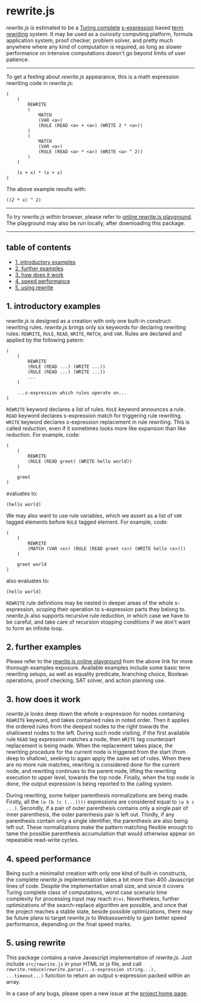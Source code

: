 # rewrite.js

*rewrite.js* is estimated to be a [Turing complete](https://en.wikipedia.org/wiki/Turing_completeness) [s-expression](https://en.wikipedia.org/wiki/S-expression) based [term rewriting](https://en.wikipedia.org/wiki/Rewriting) system. It may be used as a curiosity computing platform, formula application system, proof checker, problem solver, and pretty much anywhere where any kind of computation is required, as long as slower performance on intensive computations doesn't go beyond limits of user patience.

---

To get a feeling about *rewrite.js* appearance, this is a math expression rewriting code in *rewrite.js*:

    (
        (
            REWRITE
            (
                MATCH
                (VAR <a>)
                (RULE (READ <a> + <a>) (WRITE 2 * <a>))
            )
            (
                MATCH
                (VAR <a>)
                (RULE (READ <a> * <a>) (WRITE <a> ^ 2))
            )
        )

        (x + x) * (x + x)
    )

The above example results with:

    ((2 * x) ^ 2)

---

To try *rewrite.js* within browser, please refer to [online rewrite.js playground](https://contrast-zone.github.io/rewrite.js/playground/index.html). The playground may also be run locally, after downloading this package.

---

## table of contents

- [1. introductory examples](#1-introductory-examples)
- [2. further examples](#2-further-examples)
- [3. how does it work](#3-how-does-it-work)
- [4. speed performance](#4-speed-performance)
- [5. using rewrite](#5-using-rewrite)

## 1. introductory examples

*rewrite.js* is designed as a creation with only one built-in construct: rewriting rules. *rewrite.js* brings only six keywords for declaring rewriting rules: `REWRITE`, `RULE`, `READ`, `WRITE`, `MATCH`, and `VAR`. Rules are declared and applied by the following patern:

    (
        (
            REWRITE
            (RULE (READ ...) (WRITE ...))
            (RULE (READ ...) (WRITE ...))
            ...
        )
        
        ...s-expression which rules operate on...
    )

`REWRITE` keyword declares a list of rules. `RULE` keyword announces a rule. `READ` keyword declares s-expression match for triggering rule rewriting. `WRITE` keyword declares s-expression replacement in rule rewriting. This is called *reduction*, even if it sometimes looks more like expansion than like reduction. For example, code:

    (
        (
            REWRITE
            (RULE (READ greet) (WRITE hello world))
        )
        
        greet
    )

evaluates to:

    (hello world)

We may also want to use rule variables, which we assert as a list of `VAR` tagged elements before `RULE` tagged element. For example, code:

    (
        (
            REWRITE
            (MATCH (VAR <x>) (RULE (READ greet <x>) (WRITE hello <x>)))
        )
        
        greet world
    )

also evaluates to:

    (hello world)

`REWRITE` rule definitions may be nested in deeper areas of the whole s-expression, scoping their operation to s-expression parts they belong to. *rewrite.js* also supports recursive rule reduction, in which case we have to be careful, and take care of recursion stopping conditions if we don't want to form an infinite loop.

## 2. further examples

Please refer to the [rewrite.js online playground](https://contrast-zone.github.io/rewrite.js/playground/index.html) from the above link for more thorough examples exposure. Available examples include some basic term rewriting setups, as well as equality predicate, branching choice, Boolean operations, proof checking, SAT solver, and action planning use.

## 3. how does it work

*rewrite.js* looks deep down the whole s-expression for nodes containing `REWRITE` keyword, and takes contained rules in noted order. Then it applies the ordered rules from the deepest nodes to the right towards the shallowest nodes to the left. During such node visiting, if the first available rule `READ` tag expression matches a node, then `WRITE` tag counterpart replacement is being made. When the replacement takes place, the rewriting procedure for the current node is triggered from the start (from deep to shallow), seeking to again apply the same set of rules. When there are no more rule matches, rewriting is considered done for the current node, and rewriting continues to the parent node, lifting the rewriting execution to upper level, towards the top node. Finally, when the top node is done, the output expression is being reported to the calling system.

During rewriting, some helper parenthesis normalizations are being made. Firstly, all the `(a (b (c (...))))` expressions are considered equal to `(a b c ...)`. Secondly, if a pair of outer parenthesis contains only a single pair of inner parenthesis, the outer parenhesis pair is left out. Thirdly, if any parenthesis contain only a single identifier, the parenthesis are also being left out. These normalizations make the pattern matching flexible enough to tame the possible parenthesis accumulation that would otherwise appear on repeatable read-write cycles.

## 4. speed performance

Being such a minimalist creation with only one kind of built-in constructs, the complete *rewrite.js* implementation takes a bit more than 400 Javascript lines of code. Despite the implementation small size, and since it covers Turing complete class of computations, worst case scenario time complexity for processing input may reach `O(∞)`. Nevertheless, further optimizations of the search-replace algorithm are possible, and once that the project reaches a stable state, beside possible optimizations, there may be future plans to target *rewrite.js* to Webasssembly to gain better speed performance, depending on the final speed marks.

## 5. using rewrite

This package contains a naive Javascript implementation of *rewrite.js*. Just include `src/rewrite.js` in your HTML or js file, and call `rewrite.reduce(rewrite.parse(...s-expression string...), ...timeout...)` function to return an output s-expression packed within an array.

In a case of any bugs, please open a new issue at the [project home page](https://github.com/contrast-zone/rewrite.js).

